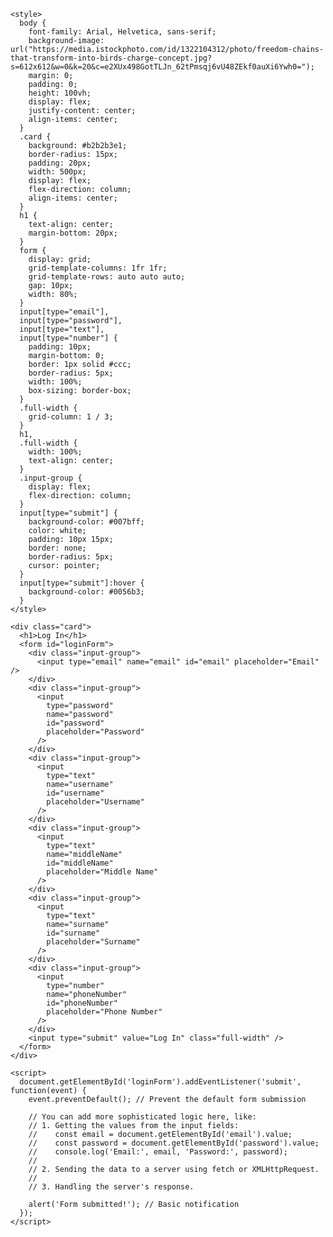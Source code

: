 <!DOCTYPE html>
<html lang="en">
  <head>
    <meta charset="UTF-8" />
    <meta name="viewport" content="width=device-width, initial-scale=1.0" />
    <title>Login Page</title>
    <link rel="stylesheet" href="style.css" />
    
    <style>
      body {
        font-family: Arial, Helvetica, sans-serif;
        background-image: url("https://media.istockphoto.com/id/1322104312/photo/freedom-chains-that-transform-into-birds-charge-concept.jpg?s=612x612&w=0&k=20&c=e2XUx498GotTLJn_62tPmsqj6vU48ZEkf0auXi6Ywh0=");
        margin: 0;
        padding: 0;
        height: 100vh;
        display: flex;
        justify-content: center;
        align-items: center;
      }
      .card {
        background: #b2b2b3e1;
        border-radius: 15px;
        padding: 20px;
        width: 500px;
        display: flex;
        flex-direction: column;
        align-items: center;
      }
      h1 {
        text-align: center;
        margin-bottom: 20px;
      }
      form {
        display: grid;
        grid-template-columns: 1fr 1fr;
        grid-template-rows: auto auto auto;
        gap: 10px;
        width: 80%;
      }
      input[type="email"],
      input[type="password"],
      input[type="text"],
      input[type="number"] {
        padding: 10px;
        margin-bottom: 0;
        border: 1px solid #ccc;
        border-radius: 5px;
        width: 100%;
        box-sizing: border-box;
      }
      .full-width {
        grid-column: 1 / 3;
      }
      h1,
      .full-width {
        width: 100%;
        text-align: center;
      }
      .input-group {
        display: flex;
        flex-direction: column;
      }
      input[type="submit"] {
        background-color: #007bff;
        color: white;
        padding: 10px 15px;
        border: none;
        border-radius: 5px;
        cursor: pointer;
      }
      input[type="submit"]:hover {
        background-color: #0056b3;
      }
    </style>
  </head>
  <body>
    
    <div class="card">
      <h1>Log In</h1>
      <form id="loginForm">
        <div class="input-group">
          <input type="email" name="email" id="email" placeholder="Email" />
        </div>
        <div class="input-group">
          <input
            type="password"
            name="password"
            id="password"
            placeholder="Password"
          />
        </div>
        <div class="input-group">
          <input
            type="text"
            name="username"
            id="username"
            placeholder="Username"
          />
        </div>
        <div class="input-group">
          <input
            type="text"
            name="middleName"
            id="middleName"
            placeholder="Middle Name"
          />
        </div>
        <div class="input-group">
          <input
            type="text"
            name="surname"
            id="surname"
            placeholder="Surname"
          />
        </div>
        <div class="input-group">
          <input
            type="number"
            name="phoneNumber"
            id="phoneNumber"
            placeholder="Phone Number"
          />
        </div>
        <input type="submit" value="Log In" class="full-width" />
      </form>
    </div>

    <script>
      document.getElementById('loginForm').addEventListener('submit', function(event) {
        event.preventDefault(); // Prevent the default form submission

        // You can add more sophisticated logic here, like:
        // 1. Getting the values from the input fields:
        //    const email = document.getElementById('email').value;
        //    const password = document.getElementById('password').value;
        //    console.log('Email:', email, 'Password:', password);
        //
        // 2. Sending the data to a server using fetch or XMLHttpRequest.
        //
        // 3. Handling the server's response.

        alert('Form submitted!'); // Basic notification
      });
    </script>
  </body>
</html>
